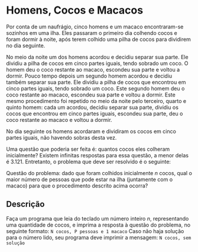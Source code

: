 # Homens, Cocos e Macacos

Por conta de um naufrágio, cinco homens e um macaco encontraram-se sozinhos em uma ilha. Eles passaram o primeiro dia colhendo cocos e foram dormir à noite, após terem colhido uma pilha de cocos para dividirem no dia seguinte.

No meio da noite um dos homens acordou e decidiu separar sua parte. Ele dividiu a pilha de cocos em cinco partes iguais, tendo sobrado um coco. O homem deu o coco restante ao macaco, escondeu sua parte e voltou a dormir. Pouco tempo depois um segundo homem acordou e decidiu também separar sua parte. Ele dividiu a pilha de cocos que encontrou em cinco partes iguais, tendo sobrado um coco. Este segundo homem deu o coco restante ao macaco, escondeu sua parte e voltou a dormir. Este mesmo procedimento foi repetido no meio da noite pelo terceiro, quarto e quinto homem: cada um acordou, decidiu separar sua parte, dividiu os cocos que encontrou em cinco partes iguais, escondeu sua parte, deu o coco restante ao macaco e voltou a dormir.

No dia seguinte os homens acordaram e dividiram os cocos em cinco partes iguais, não havendo sobras desta vez.

Uma questão que poderia ser feita é: quantos cocos eles colheram inicialmente? Existem infinitas respostas para essa questão, a menor delas é 3.121. Entretanto, o problema que deve ser resolvido é o seguinte:

Questão do problema: dado que foram colhidos inicialmente _n_ cocos, qual o maior número de pessoas que pode estar na ilha (juntamente com o macaco) para que o procedimento descrito acima ocorra?

## Descrição

Faça um programa que leia do teclado um número inteiro _n_, representando uma quantidade de cocos, e imprima a resposta à questão do problema, no seguinte formato:
`N cocos, P pessoas e 1 macaco`
Caso não haja solução para o número lido, seu programa deve imprimir a mensagem:
`N cocos, sem solução`
